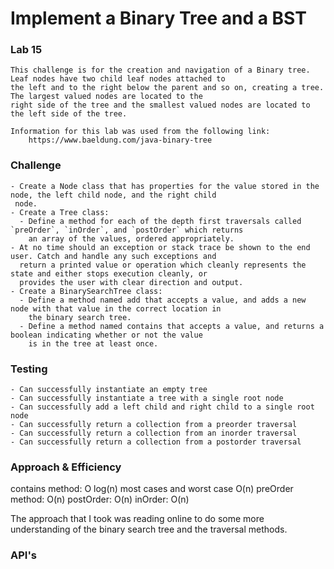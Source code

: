 
# Implement a Binary Tree and a BST
### Lab 15

    This challenge is for the creation and navigation of a Binary tree. Leaf nodes have two child leaf nodes attached to
    the left and to the right below the parent and so on, creating a tree. The largest valued nodes are located to the 
    right side of the tree and the smallest valued nodes are located to the left side of the tree.

    Information for this lab was used from the following link:
        https://www.baeldung.com/java-binary-tree

### Challenge
    
    - Create a Node class that has properties for the value stored in the node, the left child node, and the right child
     node.
    - Create a Tree class:
      - Define a method for each of the depth first traversals called `preOrder`, `inOrder`, and `postOrder` which returns
        an array of the values, ordered appropriately.
    - At no time should an exception or stack trace be shown to the end user. Catch and handle any such exceptions and 
      return a printed value or operation which cleanly represents the state and either stops execution cleanly, or 
      provides the user with clear direction and output.
    - Create a BinarySearchTree class:
      - Define a method named add that accepts a value, and adds a new node with that value in the correct location in 
        the binary search tree.
      - Define a method named contains that accepts a value, and returns a boolean indicating whether or not the value 
        is in the tree at least once.
      

### Testing
    
    - Can successfully instantiate an empty tree
    - Can successfully instantiate a tree with a single root node
    - Can successfully add a left child and right child to a single root node
    - Can successfully return a collection from a preorder traversal
    - Can successfully return a collection from an inorder traversal
    - Can successfully return a collection from a postorder traversal
    
### Approach & Efficiency

contains method: O log(n) most cases and worst case O(n)
preOrder method: O(n) 
postOrder: O(n)
inOrder: O(n)

The approach that I took was reading online to do some more understanding of the binary search tree and the traversal
methods. 

### API's 
